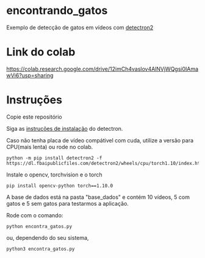 # encontrando_gatos
Exemplo de detecção de gatos em vídeos com [detectron2](https://github.com/facebookresearch/detectron2)


# Link do colab
https://colab.research.google.com/drive/12imCh4vaslov4AlNVjWQgsi0IAmawVi6?usp=sharing

# Instruções

Copie este repositório

Siga as [instruções de instalação](https://detectron2.readthedocs.io/en/latest/tutorials/install.html) do detectron.

Caso não tenha placa de vídeo compátivel com cuda, utilize a versão para CPU(mais lenta) ou rode no colab.

```
python -m pip install detectron2 -f https://dl.fbaipublicfiles.com/detectron2/wheels/cpu/torch1.10/index.html
```

Instale o opencv, torchvision e o torch

```
pip install opencv-python torch==1.10.0
```

A base de dados está na pasta "base_dados" e contém 10 vídeos, 5 com gatos e 5 sem gatos para testarmos a aplicação.

Rode com o comando:
```
python encontra_gatos.py
```
ou, dependendo do seu sistema,
```
python3 encontra_gatos.py
```